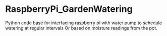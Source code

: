 # RaspberryPi_GardenWatering
Python code base for interfacing raspberry pi with water pump to schedule watering at regular intervals Or based on moisture readings from the pot.
